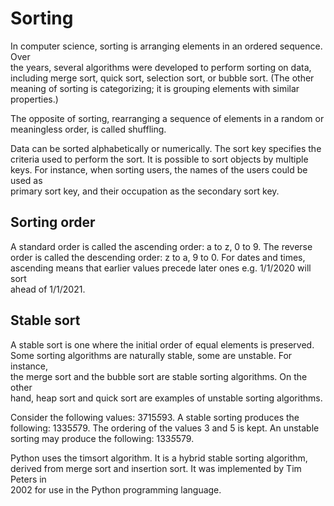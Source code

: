 # Sorting


In computer science, sorting is arranging elements in an ordered sequence. Over  
the years, several algorithms were developed to perform sorting on data,  
including merge sort, quick sort, selection sort, or bubble sort. (The other  
meaning of sorting is categorizing; it is grouping elements with similar  
properties.)  

The opposite of sorting, rearranging a sequence of elements in a random or  
meaningless order, is called shuffling.  


Data can be sorted alphabetically or numerically. The sort key specifies the  
criteria used to perform the sort. It is possible to sort objects by multiple  
keys. For instance, when sorting users, the names of the users could be used as  
primary sort key, and their occupation as the secondary sort key.  

## Sorting order

A standard order is called the ascending order: a to z, 0 to 9. The reverse  
order is called the descending order: z to a, 9 to 0. For dates and times,  
ascending means that earlier values precede later ones e.g. 1/1/2020 will sort  
ahead of 1/1/2021.  

## Stable sort

A stable sort is one where the initial order of equal elements is preserved.  
Some sorting algorithms are naturally stable, some are unstable. For instance,  
the merge sort and the bubble sort are stable sorting algorithms. On the other  
hand, heap sort and quick sort are examples of unstable sorting algorithms.  

Consider the following values: 3715*5*93. A stable sorting produces the  
following: 1335*5*79. The ordering of the values 3 and 5 is kept. An unstable  
sorting may produce the following: 133*5*579.  

Python uses the timsort algorithm. It is a hybrid stable sorting algorithm,  
derived from merge sort and insertion sort. It was implemented by Tim Peters in  
2002 for use in the Python programming language.  
